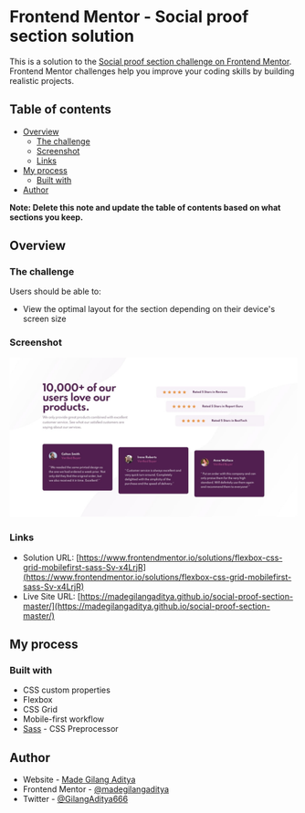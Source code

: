 # Frontend Mentor - Social proof section solution

This is a solution to the [Social proof section challenge on Frontend Mentor](https://www.frontendmentor.io/challenges/social-proof-section-6e0qTv_bA). Frontend Mentor challenges help you improve your coding skills by building realistic projects. 

## Table of contents

- [Overview](#overview)
  - [The challenge](#the-challenge)
  - [Screenshot](#screenshot)
  - [Links](#links)
- [My process](#my-process)
  - [Built with](#built-with)
- [Author](#author)

**Note: Delete this note and update the table of contents based on what sections you keep.**

## Overview

### The challenge

Users should be able to:

- View the optimal layout for the section depending on their device's screen size

### Screenshot

![](./design/desktop-design.jpg)

### Links

- Solution URL: [https://www.frontendmentor.io/solutions/flexbox-css-grid-mobilefirst-sass-Sv-x4LrjR](https://www.frontendmentor.io/solutions/flexbox-css-grid-mobilefirst-sass-Sv-x4LrjR)
- Live Site URL: [https://madegilangaditya.github.io/social-proof-section-master/](https://madegilangaditya.github.io/social-proof-section-master/)

## My process

### Built with

- CSS custom properties
- Flexbox
- CSS Grid
- Mobile-first workflow
- [Sass](https://sass-lang.com/) - CSS Preprocessor

## Author

- Website - [Made Gilang Aditya](https://mdgilangaditya.com)
- Frontend Mentor - [@madegilangaditya](https://www.frontendmentor.io/profile/madegilangaditya)
- Twitter - [@GilangAditya666](https://twitter.com/GilangAditya666)